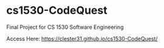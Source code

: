 # cs1530-CodeQuest
Final Project for CS 1530 Software Engineering

Access Here: https://clester31.github.io/cs1530-CodeQuest/
